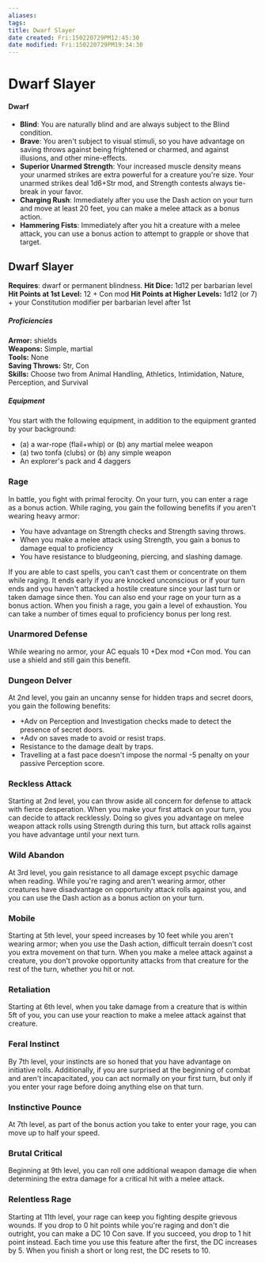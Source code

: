 ```yaml
---
aliases: 
tags: 
title: Dwarf Slayer
date created: Fri:150220729PM12:45:30
date modified: Fri:150220729PM19:34:30
---
```

# Dwarf Slayer

#### Dwarf
- **Blind**: You are naturally blind and are always subject to the Blind condition. 
- **Brave**: You aren't subject to visual stimuli, so you have advantage on saving throws against being frightened or charmed, and against illusions, and other mine-effects.
- **Superior Unarmed Strength**: Your increased muscle density means your unarmed strikes are extra powerful for a creature you're size. Your unarmed strikes deal 1d6+Str mod, and Strength contests always tie-break in your favor.
- **Charging Rush**: Immediately after you use the Dash action on your turn and move at least 20 feet, you can make a melee attack as a bonus action.
- **Hammering Fists**: Immediately after you hit a creature with a melee attack, you can use a bonus action to attempt to grapple or shove that target.



## Dwarf Slayer
**Requires**: dwarf or permanent blindness. 
**Hit Dice:** 1d12 per barbarian level  
**Hit Points at 1st Level:** 12 + Con mod
**Hit Points at Higher Levels:** 1d12 (or 7) + your Constitution modifier per barbarian level after 1st

##### Proficiencies
**Armor:** shields  
**Weapons:** Simple, martial  
**Tools:** None  
**Saving Throws:** Str, Con  
**Skills:** Choose two from Animal Handling, Athletics, Intimidation, Nature, Perception, and Survival

##### Equipment
You start with the following equipment, in addition to the equipment granted by your background:
- (a) a war-rope (flail+whip) or (b) any martial melee weapon
- (a) two tonfa (clubs) or (b) any simple weapon
- An explorer's pack and 4 daggers

### Rage
In battle, you fight with primal ferocity. On your turn, you can enter a rage as a bonus action.
While raging, you gain the following benefits if you aren't wearing heavy armor:
- You have advantage on Strength checks and Strength saving throws.
- When you make a melee attack using Strength, you gain a bonus to damage equal to proficiency
- You have resistance to bludgeoning, piercing, and slashing damage.

If you are able to cast spells, you can't cast them or concentrate on them while raging.
It ends early if you are knocked unconscious or if your turn ends and you haven't attacked a hostile creature since your last turn or taken damage since then. You can also end your rage on your turn as a bonus action. When you finish a rage, you gain a level of exhaustion.
You can take a number of times equal to proficiency bonus per long rest.

### Unarmored Defense
While wearing no armor, your AC equals 10 +Dex mod +Con mod. You can use a shield and still gain this benefit.

### Dungeon Delver
At 2nd level, you gain an uncanny sense for hidden traps and secret doors, you gain the following benefits:
- +Adv on Perception and Investigation checks made to detect the presence of secret doors.
- +Adv on saves made to avoid or resist traps.
- Resistance to the damage dealt by traps.
- Travelling at a fast pace doesn't impose the normal -5 penalty on your passive Perception score.

### Reckless Attack
Starting at 2nd level, you can throw aside all concern for defense to attack with fierce desperation. When you make your first attack on your turn, you can decide to attack recklessly. Doing so gives you advantage on melee weapon attack rolls using Strength during this turn, but attack rolls against you have advantage until your next turn.

### Wild Abandon
At 3rd level, you gain resistance to all damage except psychic damage when reading.
While you're raging and aren't wearing armor, other creatures have disadvantage on opportunity attack rolls against you, and you can use the Dash action as a bonus action on your turn.

### Mobile
Starting at 5th level, your speed increases by 10 feet while you aren't wearing armor; when you use the Dash action, difficult terrain doesn't cost you extra movement on that turn.
When you make a melee attack against a creature, you don't provoke opportunity attacks from that creature for the rest of the turn, whether you hit or not.

### Retaliation
Starting at 6th level, when you take damage from a creature that is within 5ft of you, you can use your reaction to make a melee attack against that creature.

### Feral Instinct
By 7th level, your instincts are so honed that you have advantage on initiative rolls.
Additionally, if you are surprised at the beginning of combat and aren't incapacitated, you can act normally on your first turn, but only if you enter your rage before doing anything else on that turn.

### Instinctive Pounce
At 7th level, as part of the bonus action you take to enter your rage, you can move up to half your speed.

### Brutal Critical
Beginning at 9th level, you can roll one additional weapon damage die when determining the extra damage for a critical hit with a melee attack.

### Relentless Rage
Starting at 11th level, your rage can keep you fighting despite grievous wounds. If you drop to 0 hit points while you're raging and don't die outright, you can make a DC 10 Con save. If you succeed, you drop to 1 hit point instead.
Each time you use this feature after the first, the DC increases by 5. When you finish a short or long rest, the DC resets to 10.
